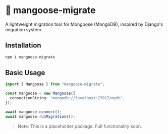 # 🥭 mangoose-migrate

A lightweight migration tool for Mongoose (MongoDB), inspired by Django's migration system.

## Installation

```bash
npm i mangoose-migrate
```

## Basic Usage

```ts
import { Mangoose } from "mangoose-migrate";

const mangoose = new Mangoose({
  connectionString: "mongodb://localhost:27017/mydb",
});

await mangoose.connect();
await mangoose.runMigrations();
```

> Note: This is a placeholder package. Full functionality soon.
